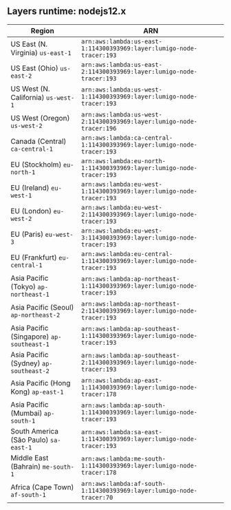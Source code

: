 Layers runtime: nodejs12.x
----
| Region | ARN |
| --- | --- |
|US East (N. Virginia)  `us-east-1`|`arn:aws:lambda:us-east-1:114300393969:layer:lumigo-node-tracer:193`|
|US East (Ohio)  `us-east-2`|`arn:aws:lambda:us-east-2:114300393969:layer:lumigo-node-tracer:193`|
|US West (N. California)  `us-west-1`|`arn:aws:lambda:us-west-1:114300393969:layer:lumigo-node-tracer:193`|
|US West (Oregon)  `us-west-2`|`arn:aws:lambda:us-west-2:114300393969:layer:lumigo-node-tracer:196`|
|Canada (Central)  `ca-central-1`|`arn:aws:lambda:ca-central-1:114300393969:layer:lumigo-node-tracer:193`|
|EU (Stockholm)  `eu-north-1`|`arn:aws:lambda:eu-north-1:114300393969:layer:lumigo-node-tracer:193`|
|EU (Ireland)  `eu-west-1`|`arn:aws:lambda:eu-west-1:114300393969:layer:lumigo-node-tracer:193`|
|EU (London)  `eu-west-2`|`arn:aws:lambda:eu-west-2:114300393969:layer:lumigo-node-tracer:193`|
|EU (Paris)  `eu-west-3`|`arn:aws:lambda:eu-west-3:114300393969:layer:lumigo-node-tracer:193`|
|EU (Frankfurt)  `eu-central-1`|`arn:aws:lambda:eu-central-1:114300393969:layer:lumigo-node-tracer:193`|
|Asia Pacific (Tokyo)  `ap-northeast-1`|`arn:aws:lambda:ap-northeast-1:114300393969:layer:lumigo-node-tracer:193`|
|Asia Pacific (Seoul)  `ap-northeast-2`|`arn:aws:lambda:ap-northeast-2:114300393969:layer:lumigo-node-tracer:193`|
|Asia Pacific (Singapore)  `ap-southeast-1`|`arn:aws:lambda:ap-southeast-1:114300393969:layer:lumigo-node-tracer:193`|
|Asia Pacific (Sydney)  `ap-southeast-2`|`arn:aws:lambda:ap-southeast-2:114300393969:layer:lumigo-node-tracer:193`|
|Asia Pacific (Hong Kong)  `ap-east-1`|`arn:aws:lambda:ap-east-1:114300393969:layer:lumigo-node-tracer:178`|
|Asia Pacific (Mumbai)  `ap-south-1`|`arn:aws:lambda:ap-south-1:114300393969:layer:lumigo-node-tracer:193`|
|South America (São Paulo)  `sa-east-1`|`arn:aws:lambda:sa-east-1:114300393969:layer:lumigo-node-tracer:193`|
|Middle East (Bahrain)  `me-south-1`|`arn:aws:lambda:me-south-1:114300393969:layer:lumigo-node-tracer:178`|
|Africa (Cape Town)  `af-south-1`|`arn:aws:lambda:af-south-1:114300393969:layer:lumigo-node-tracer:70`|
